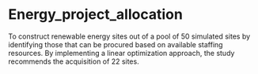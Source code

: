 # Energy_project_allocation
 To construct renewable energy sites out of a pool of 50 simulated sites by identifying those that can be procured based on available staffing resources. By implementing a linear optimization approach, the study recommends the acquisition of 22 sites.
